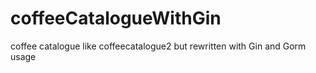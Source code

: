 # coffeeCatalogueWithGin
coffee catalogue like coffeecatalogue2 but rewritten with Gin and Gorm usage
